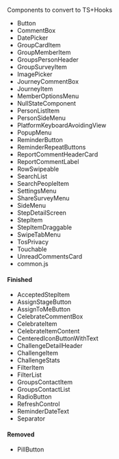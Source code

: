 Components to convert to TS+Hooks

- Button
- CommentBox
- DatePicker
- GroupCardItem
- GroupMemberItem
- GroupsPersonHeader
- GroupSurveyItem
- ImagePicker
- JourneyCommentBox
- JourneyItem
- MemberOptionsMenu
- NullStateComponent
- PersonListItem
- PersonSideMenu
- PlatformKeyboardAvoidingView
- PopupMenu
- ReminderButton
- ReminderRepeatButtons
- ReportCommentHeaderCard
- ReportCommentLabel
- RowSwipeable
- SearchList
- SearchPeopleItem
- SettingsMenu
- ShareSurveyMenu
- SideMenu
- StepDetailScreen
- StepItem
- StepItemDraggable
- SwipeTabMenu
- TosPrivacy
- Touchable
- UnreadCommentsCard
- common.js

#### Finished

- AcceptedStepItem
- AssignStageButton
- AssignToMeButton
- CelebrateCommentBox
- CelebrateItem
- CelebrateItemContent
- CenteredIconButtonWithText
- ChallengeDetailHeader
- ChallengeItem
- ChallengeStats
- FilterItem
- FilterList
- GroupsContactItem
- GroupsContactList
- RadioButton
- RefreshControl
- ReminderDateText
- Separator

#### Removed

- PillButton
